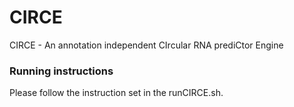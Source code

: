 # CIRCE
CIRCE - An annotation independent CIrcular RNA prediCtor Engine

### Running instructions
Please follow the instruction set in the runCIRCE.sh.
